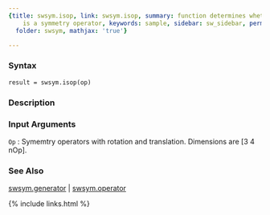 ```yaml
---
{title: swsym.isop, link: swsym.isop, summary: function determines whether the matrix
    is a symmetry operator, keywords: sample, sidebar: sw_sidebar, permalink: swsym_isop,
  folder: swsym, mathjax: 'true'}

---
```


### Syntax

`result = swsym.isop(op)`

### Description



### Input Arguments

`Op`
: Symemtry operators with rotation and translation. Dimensions
  are [3 4 nOp].

### See Also

[swsym.generator](swsym_generator) \| [swsym.operator](swsym_operator)

{% include links.html %}
